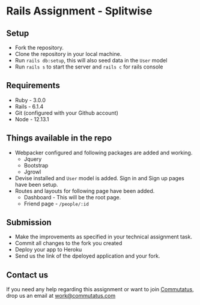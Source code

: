 # Rails Assignment - Splitwise

## Setup
- Fork the repository. 
- Clone the repository in your local machine.
- Run `rails db:setup`, this will also seed data in the `User` model
- Run `rails s` to start the server and `rails c` for rails console

## Requirements

- Ruby - 3.0.0
- Rails - 6.1.4
- Git (configured with your Github account)
- Node - 12.13.1


## Things available in the repo
- Webpacker configured and following packages are added and working.
  - Jquery
  - Bootstrap
  - Jgrowl
- Devise installed and `User` model is added. Sign in and Sign up pages have been setup.
- Routes and layouts for following page have been added.
  - Dashboard - This will be the root page.
  - Friend page - `/people/:id`


## Submission
- Make the improvements as specified in your technical assignment task.
- Commit all changes to the fork you created
- Deploy your app to Heroku
- Send us the link of the dpeloyed application and your fork.


## Contact us
If you need any help regarding this assignment or want to join [Commutatus](https://www.commutatus.com/), drop us an email at work@commutatus.com 